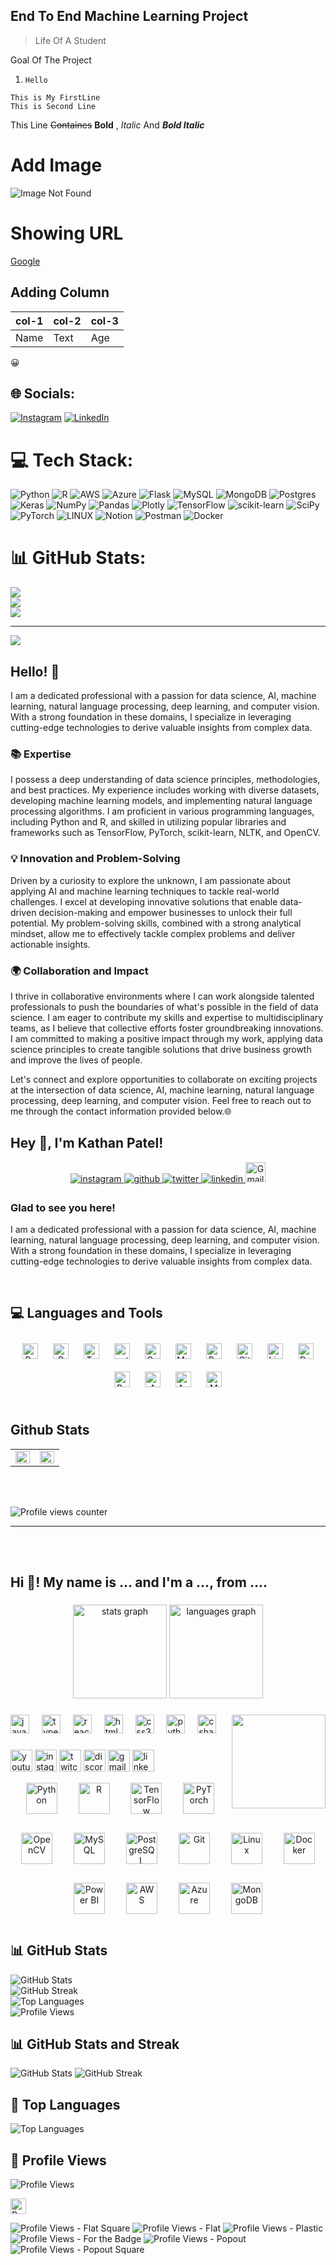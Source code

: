 ## End To End Machine Learning Project

> Life Of A Student

Goal Of The Project

1. `Hello`

```
This is My FirstLine
This is Second Line
```

This Line ~~Containes~~ **Bold** , *Italic* And ***Bold Italic***

# Add Image

![Image Not Found](links.png)

# Showing URL

[Google](https://www.google.com)

## Adding Column

|col-1|col-2|col-3|
|---|---|---|
|Name|Text|Age|

:grinning:





## 🌐 Socials:
[![Instagram](https://img.shields.io/badge/Instagram-%23E4405F.svg?logo=Instagram&logoColor=white)](https://instagram.com/kathan_1910) [![LinkedIn](https://img.shields.io/badge/LinkedIn-%230077B5.svg?logo=linkedin&logoColor=white)](https://linkedin.com/in/kathan19) 

# 💻 Tech Stack:
![Python](https://img.shields.io/badge/python-3670A0?style=plastic&logo=python&logoColor=ffdd54) ![R](https://img.shields.io/badge/r-%23276DC3.svg?style=plastic&logo=r&logoColor=white) ![AWS](https://img.shields.io/badge/AWS-%23FF9900.svg?style=plastic&logo=amazon-aws&logoColor=white) ![Azure](https://img.shields.io/badge/azure-%230072C6.svg?style=plastic&logo=azure-devops&logoColor=white) ![Flask](https://img.shields.io/badge/flask-%23000.svg?style=plastic&logo=flask&logoColor=white) ![MySQL](https://img.shields.io/badge/mysql-%2300f.svg?style=plastic&logo=mysql&logoColor=white) ![MongoDB](https://img.shields.io/badge/MongoDB-%234ea94b.svg?style=plastic&logo=mongodb&logoColor=white) ![Postgres](https://img.shields.io/badge/postgres-%23316192.svg?style=plastic&logo=postgresql&logoColor=white) ![Keras](https://img.shields.io/badge/Keras-%23D00000.svg?style=plastic&logo=Keras&logoColor=white) ![NumPy](https://img.shields.io/badge/numpy-%23013243.svg?style=plastic&logo=numpy&logoColor=white) ![Pandas](https://img.shields.io/badge/pandas-%23150458.svg?style=plastic&logo=pandas&logoColor=white) ![Plotly](https://img.shields.io/badge/Plotly-%233F4F75.svg?style=plastic&logo=plotly&logoColor=white) ![TensorFlow](https://img.shields.io/badge/TensorFlow-%23FF6F00.svg?style=plastic&logo=TensorFlow&logoColor=white) ![scikit-learn](https://img.shields.io/badge/scikit--learn-%23F7931E.svg?style=plastic&logo=scikit-learn&logoColor=white) ![SciPy](https://img.shields.io/badge/SciPy-%230C55A5.svg?style=plastic&logo=scipy&logoColor=%white) ![PyTorch](https://img.shields.io/badge/PyTorch-%23EE4C2C.svg?style=plastic&logo=PyTorch&logoColor=white) ![LINUX](https://img.shields.io/badge/Linux-FCC624?style=plastic&logo=linux&logoColor=black) ![Notion](https://img.shields.io/badge/Notion-%23000000.svg?style=plastic&logo=notion&logoColor=white) ![Postman](https://img.shields.io/badge/Postman-FF6C37?style=plastic&logo=postman&logoColor=white) ![Docker](https://img.shields.io/badge/docker-%230db7ed.svg?style=plastic&logo=docker&logoColor=white)
# 📊 GitHub Stats:
![](https://github-readme-stats.vercel.app/api?username=kathan1910&theme=dark&hide_border=false&include_all_commits=false&count_private=false)<br/>
![](https://github-readme-streak-stats.herokuapp.com/?user=kathan1910&theme=dark&hide_border=false)<br/>
![](https://github-readme-stats.vercel.app/api/top-langs/?username=kathan1910&theme=dark&hide_border=false&include_all_commits=false&count_private=false&layout=compact)

---
[![](https://visitcount.itsvg.in/api?id=kathan1910&icon=0&color=0)](https://visitcount.itsvg.in)

<!-- Proudly created with GPRM ( https://gprm.itsvg.in ) -->


## Hello! 👋

I am a dedicated professional with a passion for data science, AI, machine learning, natural language processing, deep learning, and computer vision. With a strong foundation in these domains, I specialize in leveraging cutting-edge technologies to derive valuable insights from complex data.

### 📚 Expertise

I possess a deep understanding of data science principles, methodologies, and best practices. My experience includes working with diverse datasets, developing machine learning models, and implementing natural language processing algorithms. I am proficient in various programming languages, including Python and R, and skilled in utilizing popular libraries and frameworks such as TensorFlow, PyTorch, scikit-learn, NLTK, and OpenCV.

### 💡 Innovation and Problem-Solving

Driven by a curiosity to explore the unknown, I am passionate about applying AI and machine learning techniques to tackle real-world challenges. I excel at developing innovative solutions that enable data-driven decision-making and empower businesses to unlock their full potential. My problem-solving skills, combined with a strong analytical mindset, allow me to effectively tackle complex problems and deliver actionable insights.

### 🌍 Collaboration and Impact

I thrive in collaborative environments where I can work alongside talented professionals to push the boundaries of what's possible in the field of data science. I am eager to contribute my skills and expertise to multidisciplinary teams, as I believe that collective efforts foster groundbreaking innovations. I am committed to making a positive impact through my work, applying data science principles to create tangible solutions that drive business growth and improve the lives of people.

Let's connect and explore opportunities to collaborate on exciting projects at the intersection of data science, AI, machine learning, natural language processing, deep learning, and computer vision. Feel free to reach out to me through the contact information provided below.🌐



## Hey 👋, I'm Kathan Patel!
  

<div align="center">
<a href="https://instagram.com/kathan1910" target="_blank">
<img src=https://img.shields.io/badge/instagram-%23000000.svg?&style=for-the-badge&logo=instagram&logoColor=white alt=instagram style="margin-bottom: 5px;" />
</a>
<a href="https://github.com/kathan1910" target="_blank">
<img src=https://img.shields.io/badge/github-%2324292e.svg?&style=for-the-badge&logo=github&logoColor=white alt=github style="margin-bottom: 5px;" />
</a>
<a href="https://twitter.com/KathanPate37899" target="_blank">
<img src=https://img.shields.io/badge/twitter-%2300acee.svg?&style=for-the-badge&logo=twitter&logoColor=white alt=twitter style="margin-bottom: 5px;" />
</a>
<a href="https://linkedin.com/in/kathan19" target="_blank">
<img src=https://img.shields.io/badge/linkedin-%231E77B5.svg?&style=for-the-badge&logo=linkedin&logoColor=white alt=linkedin style="margin-bottom: 5px;" />
</a>  
<a href="mailto:kathanpatel1910@gmail.com" target="_blank">
  <img src="https://img.shields.io/static/v1?message=Gmail&logo=gmail&label=&color=D14836&logoColor=white&labelColor=&style=for-the-badge" height="32" alt="Gmail logo" />
</a>

</div>  
  



### Glad to see you here!  
I am a dedicated professional with a passion for data science, AI, machine learning, natural language processing, deep learning, and computer vision. With a strong foundation in these domains, I specialize in leveraging cutting-edge technologies to derive valuable insights from complex data.  





<br/>  


## 💻 Languages and Tools  

<div align="center">  
<a href="https://www.python.org/" target="_blank"><img style="margin: 10px" src="https://profilinator.rishav.dev/skills-assets/python-original.svg" alt="Python" height="25" /></a>  
<a href="https://www.r-project.org/" target="_blank"><img style="margin: 10px" src="https://profilinator.rishav.dev/skills-assets/r.svg" alt="R" height="25" /></a>  
<a href="https://www.tensorflow.org/" target="_blank"><img style="margin: 10px" src="https://profilinator.rishav.dev/skills-assets/tensorflow-icon.svg" alt="TensorFlow" height="25" /></a>  
<a href="https://pytorch.org/" target="_blank"><img style="margin: 10px" src="https://profilinator.rishav.dev/skills-assets/pytorch-icon.svg" alt="pytorch" height="25" /></a>  
<a href="https://opencv.org/" target="_blank"><img style="margin: 10px" src="https://profilinator.rishav.dev/skills-assets/opencv-icon.svg" alt="OpenCV" height="25" /></a>  
<a href="https://www.mysql.com/" target="_blank"><img style="margin: 10px" src="https://profilinator.rishav.dev/skills-assets/mysql-original-wordmark.svg" alt="MySQL" height="25" /></a>  
<a href="https://www.postgresql.org/" target="_blank"><img style="margin: 10px" src="https://profilinator.rishav.dev/skills-assets/postgresql-original-wordmark.svg" alt="PostgreSQL" height="25" /></a>  
<a href="https://github.com/" target="_blank"><img style="margin: 10px" src="https://profilinator.rishav.dev/skills-assets/git-scm-icon.svg" alt="Git" height="25" /></a>  
<a href="https://www.linux.org/" target="_blank"><img style="margin: 10px" src="https://profilinator.rishav.dev/skills-assets/linux-original.svg" alt="Linux" height="25" /></a>  
<a href="https://www.docker.com/" target="_blank"><img style="margin: 10px" src="https://profilinator.rishav.dev/skills-assets/docker-original-wordmark.svg" alt="Docker" height="25" /></a>  
<a href="https://powerbi.microsoft.com/en-us/" target="_blank"><img style="margin: 10px" src="https://profilinator.rishav.dev/skills-assets/powerbi.png" alt="Power Bi" height="25" /></a>  
<a href="https://aws.amazon.com/" target="_blank"><img style="margin: 10px" src="https://profilinator.rishav.dev/skills-assets/amazonwebservices-original-wordmark.svg" alt="AWS" height="25" /></a>  
<a href="https://azure.microsoft.com/en-in/" target="_blank"><img style="margin: 10px" src="https://profilinator.rishav.dev/skills-assets/microsoft_azure-icon.svg" alt="Azure" height="25" /></a>  
<a href="https://www.mongodb.com/" target="_blank"><img style="margin: 10px" src="https://profilinator.rishav.dev/skills-assets/mongodb-original-wordmark.svg" alt="MongoDB" height="25" /></a>  
</div>  

<br/>  


## Github Stats  
<table><tr><td valign="top" width="50%">

<img src="https://github-readme-stats.vercel.app/api?username=kathan1910&show_icons=true&count_private=true&hide_border=true" align="left" style="width: 100%" />

</td><td valign="top" width="50%">

<img src="https://github-readme-stats.vercel.app/api/top-langs/?username=kathan1910&hide_border=true&layout=compact" align="left" style="width: 100%" />

</td></tr></table>  

<br/>  

  

<br/>  

![Profile views counter](https://komarev.com/ghpvc/?username=kathan1910&&style=flat-square)  

----

<br/>  


<br />



<h2 align="left">Hi 👋! My name is ... and I'm a ..., from ....</h2>

###

<div align="center">
  <img src="https://github-readme-stats.vercel.app/api?username=maurodesouza&hide_title=false&hide_rank=false&show_icons=true&include_all_commits=true&count_private=true&disable_animations=false&theme=dracula&locale=en&hide_border=false" height="150" alt="stats graph"  />
  <img src="https://github-readme-stats.vercel.app/api/top-langs?username=maurodesouza&locale=en&hide_title=false&layout=compact&card_width=320&langs_count=5&theme=dracula&hide_border=false" height="150" alt="languages graph"  />
</div>

###

<img align="right" height="150" src="https://i.imgflip.com/65efzo.gif"  />

###

<div align="left">
  <img src="https://cdn.jsdelivr.net/gh/devicons/devicon/icons/javascript/javascript-original.svg" height="30" alt="javascript logo"  />
  <img width="12" />
  <img src="https://cdn.jsdelivr.net/gh/devicons/devicon/icons/typescript/typescript-original.svg" height="30" alt="typescript logo"  />
  <img width="12" />
  <img src="https://cdn.jsdelivr.net/gh/devicons/devicon/icons/react/react-original.svg" height="30" alt="react logo"  />
  <img width="12" />
  <img src="https://cdn.jsdelivr.net/gh/devicons/devicon/icons/html5/html5-original.svg" height="30" alt="html5 logo"  />
  <img width="12" />
  <img src="https://cdn.jsdelivr.net/gh/devicons/devicon/icons/css3/css3-original.svg" height="30" alt="css3 logo"  />
  <img width="12" />
  <img src="https://cdn.jsdelivr.net/gh/devicons/devicon/icons/python/python-original.svg" height="30" alt="python logo"  />
  <img width="12" />
  <img src="https://cdn.jsdelivr.net/gh/devicons/devicon/icons/csharp/csharp-original.svg" height="30" alt="csharp logo"  />
</div>

###

<div align="left">
  <img src="https://img.shields.io/static/v1?message=Youtube&logo=youtube&label=&color=FF0000&logoColor=white&labelColor=&style=for-the-badge" height="35" alt="youtube logo"  />
  <img src="https://img.shields.io/static/v1?message=Instagram&logo=instagram&label=&color=E4405F&logoColor=white&labelColor=&style=for-the-badge" height="35" alt="instagram logo"  />
  <img src="https://img.shields.io/static/v1?message=Twitch&logo=twitch&label=&color=9146FF&logoColor=white&labelColor=&style=for-the-badge" height="35" alt="twitch logo"  />
  <img src="https://img.shields.io/static/v1?message=Discord&logo=discord&label=&color=7289DA&logoColor=white&labelColor=&style=for-the-badge" height="35" alt="discord logo"  />
  <img src="https://img.shields.io/static/v1?message=Gmail&logo=gmail&label=&color=D14836&logoColor=white&labelColor=&style=for-the-badge" height="35" alt="gmail logo"  />
  <img src="https://img.shields.io/static/v1?message=LinkedIn&logo=linkedin&label=&color=0077B5&logoColor=white&labelColor=&style=for-the-badge" height="35" alt="linkedin logo"  />
</div>


<div align="center">  
  <a href="https://www.python.org/" target="_blank"><img style="margin: 10px; padding: 5px;" src="https://profilinator.rishav.dev/skills-assets/python-original.svg" alt="Python" height="50" /></a>  
  <a href="https://www.r-project.org/" target="_blank"><img style="margin: 10px; padding: 5px;" src="https://profilinator.rishav.dev/skills-assets/r.svg" alt="R" height="50" /></a>  
  <a href="https://www.tensorflow.org/" target="_blank"><img style="margin: 10px; padding: 5px;" src="https://profilinator.rishav.dev/skills-assets/tensorflow-icon.svg" alt="TensorFlow" height="50" /></a>  
  <a href="https://pytorch.org/" target="_blank"><img style="margin: 10px; padding: 5px;" src="https://profilinator.rishav.dev/skills-assets/pytorch-icon.svg" alt="PyTorch" height="50" /></a>  
  <a href="https://opencv.org/" target="_blank"><img style="margin: 10px; padding: 5px;" src="https://profilinator.rishav.dev/skills-assets/opencv-icon.svg" alt="OpenCV" height="50" /></a>  
  <a href="https://www.mysql.com/" target="_blank"><img style="margin: 10px; padding: 5px;" src="https://profilinator.rishav.dev/skills-assets/mysql-original-wordmark.svg" alt="MySQL" height="50" /></a>  
  <a href="https://www.postgresql.org/" target="_blank"><img style="margin: 10px; padding: 5px;" src="https://profilinator.rishav.dev/skills-assets/postgresql-original-wordmark.svg" alt="PostgreSQL" height="50" /></a>  
  <a href="https://github.com/" target="_blank"><img style="margin: 10px; padding: 5px;" src="https://profilinator.rishav.dev/skills-assets/git-scm-icon.svg" alt="Git" height="50" /></a>  
  <a href="https://www.linux.org/" target="_blank"><img style="margin: 10px; padding: 5px;" src="https://profilinator.rishav.dev/skills-assets/linux-original.svg" alt="Linux" height="50" /></a>  
  <a href="https://www.docker.com/" target="_blank"><img style="margin: 10px; padding: 5px;" src="https://profilinator.rishav.dev/skills-assets/docker-original-wordmark.svg" alt="Docker" height="50" /></a>  
  <a href="https://powerbi.microsoft.com/en-us/" target="_blank"><img style="margin: 10px; padding: 5px;" src="https://profilinator.rishav.dev/skills-assets/powerbi.png" alt="Power BI" height="50" /></a>  
  <a href="https://aws.amazon.com/" target="_blank"><img style="margin: 10px; padding: 5px;" src="https://profilinator.rishav.dev/skills-assets/amazonwebservices-original-wordmark.svg" alt="AWS" height="50" /></a>  
  <a href="https://azure.microsoft.com/en-in/" target="_blank"><img style="margin: 10px; padding: 5px;" src="https://profilinator.rishav.dev/skills-assets/microsoft_azure-icon.svg" alt="Azure" height="50" /></a>  
  <a href="https://www.mongodb.com/" target="_blank"><img style="margin: 10px; padding: 5px;" src="https://profilinator.rishav.dev/skills-assets/mongodb-original-wordmark.svg" alt="MongoDB" height="50" /></a>  
</div>  



## 📊 GitHub Stats

![GitHub Stats](https://github-readme-stats.vercel.app/api?username=kathan1910&theme=dark&show_icons=true&hide_border=false)
<br/>
![GitHub Streak](https://github-readme-streak-stats.herokuapp.com/?user=kathan1910&theme=dark&hide_border=false)
<br/>
![Top Languages](https://github-readme-stats.vercel.app/api/top-langs/?username=kathan1910&theme=dark&layout=compact&hide_border=false)
<br/>
![Profile Views](https://komarev.com/ghpvc/?username=kathan1910&style=flat-square)

## 📊 GitHub Stats and Streak

![GitHub Stats](https://github-readme-stats.vercel.app/api?username=kathan1910&theme=dark&show_icons=true&hide_border=false) ![GitHub Streak](https://github-readme-streak-stats.herokuapp.com/?user=kathan1910&theme=dark&hide_border=false)

## 🌟 Top Languages

![Top Languages](https://github-readme-stats.vercel.app/api/top-langs/?username=kathan1910&theme=dark&layout=compact&hide_border=false&langs_count=6&exclude_repo=github-readme-stats)

## 👀 Profile Views

![Profile Views](https://komarev.com/ghpvc/?username=kathan1910&color=blueviolet&style=flat-square)

<a href="https://komarev.com/ghpvc/?username=kathan1910&color=blueviolet&style=flat-square" target="_blank">
  <img src="https://komarev.com/ghpvc/?username=kathan1910&color=blueviolet&style=flat-square" alt="Profile Views" height="25" />
</a>


![Profile Views - Flat Square](https://komarev.com/ghpvc/?username=kathan1910&style=flat-square)
![Profile Views - Flat](https://komarev.com/ghpvc/?username=kathan1910&style=flat)
![Profile Views - Plastic](https://komarev.com/ghpvc/?username=kathan1910&style=plastic)
![Profile Views - For the Badge](https://komarev.com/ghpvc/?username=kathan1910&style=for-the-badge)
![Profile Views - Popout](https://komarev.com/ghpvc/?username=kathan1910&style=popout)
![Profile Views - Popout Square](https://komarev.com/ghpvc/?username=kathan1910&style=popout-square)


